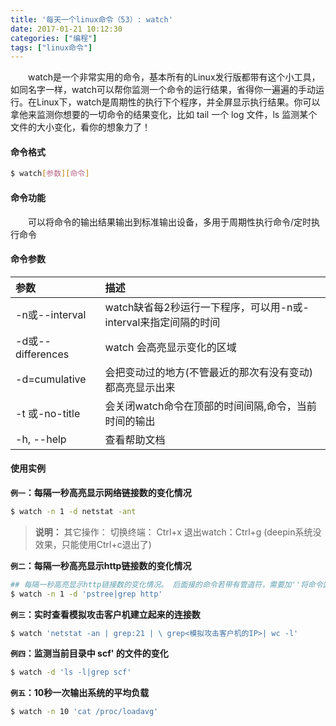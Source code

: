 ```yaml
---
title: '每天一个linux命令（53）: watch'
date: 2017-01-21 10:12:30
categories: ["编程"]
tags: ["linux命令"]
---
```

　　watch是一个非常实用的命令，基本所有的Linux发行版都带有这个小工具，如同名字一样，watch可以帮你监测一个命令的运行结果，省得你一遍遍的手动运行。在Linux下，watch是周期性的执行下个程序，并全屏显示执行结果。你可以拿他来监测你想要的一切命令的结果变化，比如 tail 一个 log 文件，ls 监测某个文件的大小变化，看你的想象力了！
<!--more -->
#### 命令格式
```bash
$ watch[参数][命令]
```
#### 命令功能
　　可以将命令的输出结果输出到标准输出设备，多用于周期性执行命令/定时执行命令
#### 命令参数
| 参数 | 描述 |
| :- | :- |
| -n或--interval | watch缺省每2秒运行一下程序，可以用-n或-interval来指定间隔的时间 |
| -d或--differences | watch 会高亮显示变化的区域 |
| -d=cumulative | 会把变动过的地方(不管最近的那次有没有变动)都高亮显示出来 |
| -t 或-no-title | 会关闭watch命令在顶部的时间间隔,命令，当前时间的输出 |
| -h, --help | 查看帮助文档 |

#### 使用实例
**`例一`：每隔一秒高亮显示网络链接数的变化情况**
```bash
$ watch -n 1 -d netstat -ant
```
>**说明：**
其它操作：
切换终端： Ctrl+x
退出watch：Ctrl+g (deepin系统没效果，只能使用Ctrl+c退出了)

**`例二`：每隔一秒高亮显示http链接数的变化情况**
```bash
## 每隔一秒高亮显示http链接数的变化情况。 后面接的命令若带有管道符，需要加''将命令区域归整。
$ watch -n 1 -d 'pstree|grep http'
```
**`例三`：实时查看模拟攻击客户机建立起来的连接数**
```bash
$ watch 'netstat -an | grep:21 | \ grep<模拟攻击客户机的IP>| wc -l'
```
**`例四`：监测当前目录中 scf' 的文件的变化**
```bash
$ watch -d 'ls -l|grep scf'
```
**`例五`：10秒一次输出系统的平均负载**
```bash
$ watch -n 10 'cat /proc/loadavg'
```
